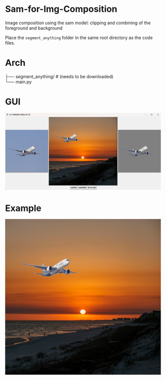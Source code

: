 # Sam-for-Img-Composition
Image composition using the sam model: clipping and combining of the foreground and background  

Place the `segment_anything` folder in the same root directory as the code files.

# Arch
├── segment_anything/ # (needs to be downloaded)  
└── main.py

# GUI
![1](https://github.com/ZZQ987/Sam-for-Img-Composition/blob/main/gui.png)

# Example


![2](https://github.com/ZZQ987/Sam-for-Img-Composition/blob/main/comp.png)
